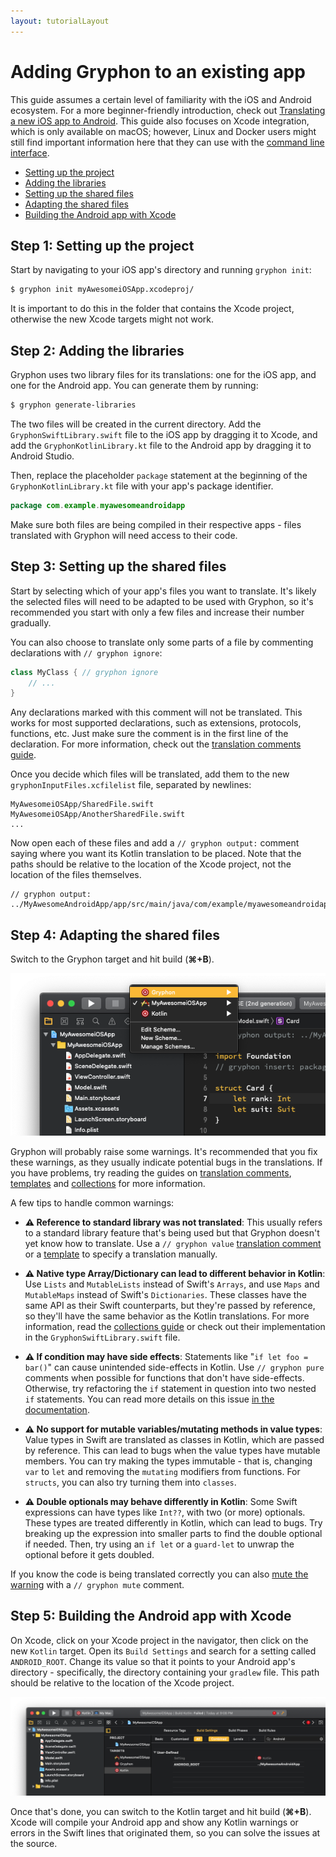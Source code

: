 ```yaml
---
layout: tutorialLayout
---
```

# Adding Gryphon to an existing app

This guide assumes a certain level of familiarity with the iOS and Android ecosystem. For a more beginner-friendly introduction, check out [Translating a new iOS app to Android](translatingANewiOSAppToAndroid.html). This guide also focuses on Xcode integration, which is only available on macOS; however, Linux and Docker users might still find important information here that they can use with the [command line interface](translatingCommandLinePrograms.html).

- [Setting up the project](addingGryphonToAnExistingApp.html#step-1-setting-up-the-project)
- [Adding the libraries](addingGryphonToAnExistingApp.html#step-2-adding-the-libraries)
- [Setting up the shared files](addingGryphonToAnExistingApp.html#step-3-setting-up-the-shared-files)
- [Adapting the shared files](addingGryphonToAnExistingApp.html#step-4-adapting-the-shared-files)
- [Building the Android app with Xcode](addingGryphonToAnExistingApp.html#step-5-building-the-android-app-with-xcode)

## Step 1: Setting up the project

Start by navigating to your iOS app's directory and running `gryphon init`:

```` bash
$ gryphon init myAwesomeiOSApp.xcodeproj/
````

It is important to do this in the folder that contains the Xcode project, otherwise the new Xcode targets might not work.

## Step 2: Adding the libraries

Gryphon uses two library files for its translations: one for the iOS app, and one for the Android app. You can generate them by running:

```` bash
$ gryphon generate-libraries
````

The two files will be created in the current directory. Add the `GryphonSwiftLibrary.swift` file to the iOS app by dragging it to Xcode, and add the `GryphonKotlinLibrary.kt` file to the Android app by dragging it to Android Studio.

Then, replace the placeholder `package` statement at the beginning of the `GryphonKotlinLibrary.kt` file with your app's package identifier.

```` kotlin
package com.example.myawesomeandroidapp
````

Make sure both files are being compiled in their respective apps - files translated with Gryphon will need access to their code.

## Step 3: Setting up the shared files

Start by selecting which of your app's files you want to translate. It's likely the selected files will need to be adapted to be used with Gryphon, so it's recommended you start with only a few files and increase their number gradually.

You can also choose to translate only some parts of a file by commenting declarations with `// gryphon ignore`:

```` swift
class MyClass { // gryphon ignore
	// ...
}
````

Any declarations marked with this comment will not be translated. This works for most supported declarations, such as extensions, protocols, functions, etc. Just make sure the comment is in the first line of the declaration. For more information, check out the [translation comments guide](translationComments.html).

Once you decide which files will be translated, add them to the new `gryphonInputFiles.xcfilelist` file, separated by newlines:

````
MyAwesomeiOSApp/SharedFile.swift
MyAwesomeiOSApp/AnotherSharedFile.swift
...

````

Now open each of these files and add a `// gryphon output:` comment saying where you want its Kotlin translation to be placed. Note that the paths should be relative to the location of the Xcode project, not the location of the files themselves.

````
// gryphon output: ../MyAwesomeAndroidApp/app/src/main/java/com/example/myawesomeandroidapp/SharedFile.kt
````

## Step 4: Adapting the shared files

Switch to the Gryphon target and hit build (**⌘+B**).

![Xcode's target switcher](assets/images/iOS/ios7.png)

Gryphon will probably raise some warnings. It's recommended that you fix these warnings, as they usually indicate potential bugs in the translations. If you have problems, try reading the guides on [translation comments](translationComments.html), [templates](templates.html) and [collections](collections.html) for more information.

A few tips to handle common warnings:

- **⚠️ Reference to standard library was not translated**: This usually refers to a standard library feature that's being used but that Gryphon doesn't yet know how to translate. Use a `// gryphon value` [translation comment](translationComments.html) or a [template](templates.html) to specify a translation manually.

- **⚠️ Native type Array/Dictionary can lead to different behavior in Kotlin**: Use `Lists` and `MutableLists` instead of Swift's `Arrays`, and use `Maps` and `MutableMaps` instead of Swift's `Dictionaries`. These classes have the same API as their Swift counterparts, but they're passed by reference, so they'll have the same behavior as the Kotlin translations. For more information, read the [collections guide](collections.html) or check out their implementation in the `GryphonSwiftLibrary.swift` file.

- **⚠️ If condition may have side effects**: Statements like "`if let foo = bar()`" can cause unintended side-effects in Kotlin. Use `// gryphon pure` comments when possible for functions that don't have side-effects. Otherwise, try refactoring the `if` statement in question into two nested `if` statements. You can read more details on this issue [in the documentation](translationComments.html#gryphon-pure).

- **⚠️ No support for mutable variables/mutating methods in value types**: Value types in Swift are translated as classes in Kotlin, which are passed by reference. This can lead to bugs when the value types have mutable members. You can try making the types immutable - that is, changing `var` to `let` and removing the `mutating` modifiers from functions. For `structs`, you can also try turning them into `classes`.

- **⚠️ Double optionals may behave differently in Kotlin**: Some Swift expressions can have types like `Int??`, with two (or more) optionals. These types are treated differently in Kotlin, which can lead to bugs. Try breaking up the expression into smaller parts to find the double optional if needed. Then, try using an `if let` or a `guard-let` to unwrap the optional before it gets doubled.

If you know the code is being translated correctly you can also [mute the warning](translationComments.html#gryphon-mute) with a `// gryphon mute` comment.

## Step 5: Building the Android app with Xcode

On Xcode, click on your Xcode project in the navigator, then click on the new `Kotlin` target. Open its `Build Settings` and search for a setting called `ANDROID_ROOT`. Change its value so that it points to your Android app's directory - specifically, the directory containing your `gradlew` file. This path should be relative to the location of the Xcode project.

![The Kotlin target's Build Settings in Xcode](assets/images/iOS/ios8.png)

Once that's done, you can switch to the Kotlin target and hit build (**⌘+B**). Xcode will compile your Android app and show any Kotlin warnings or errors in the Swift lines that originated them, so you can solve the issues at the source.



